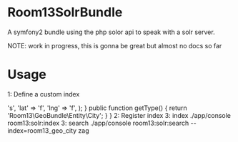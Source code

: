 Room13SolrBundle
================

A symfony2 bundle using the php solor api to speak with a solr server.

NOTE: work in progress, this is gonna be great but almost no docs so far


Usage
================

1: Define a custom index

<?php

namespace Room13\GeoBundle\Solr;


use Room13\SolrBundle\Solr\DoctrineSolrIndex;

use Doctrine\ORM\EntityManager;

class CityIndex extends DoctrineSolrIndex
{

    public function getName()
    {
        return 'room13_geo_city';
    }


    public function getFields()
    {
        return array(
            'name'  => 's',
            'lat'   => 'f',
            'lng'   => 'f',
        );
    }

    public function getType()
    {
        return 'Room13\GeoBundle\Entity\City';
    }


}


2: Register index

<service id="room13.geo.solr.index.city" class="Room13\GeoBundle\Solr\CityIndex">
    <tag name="room13.solr.index" />
    <argument type="service" id="doctrine.orm.entity_manager" />
</service>


3: index
./app/console room13:solr:index


3: search
./app/console room13:solr:search --index=room13_geo_city zag